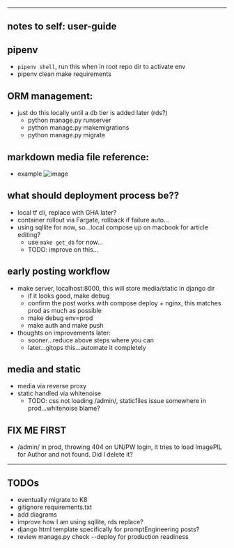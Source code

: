 #
------------------------------------------------------------------------------
## notes to self: user-guide

## pipenv
- `pipenv shell`, run this when in root repo dir to activate env
- pipenv clean
make requirements

## ORM management:
- just do this locally until a db tier is added later (rds?)
    - python manage.py runserver
    - python manage.py makemigrations
    - python manage.py migrate

## markdown media file reference:
- example
    ![image](http://localhost:8000/media/kairos_default.jpg)

## what should deployment process be??
- local tf cli, replace with GHA later?
- container rollout via Fargate, rollback if failure auto...
- using sqllite for now, so...local compose up on macbook for article editing?
    - use `make get_db` for now...
    - TODO: improve on this...

## early posting workflow
- make server, localhost:8000, this will store media/static in django dir
    - if it looks good, make debug
    - confirm the post works with compose deploy + nginx, this matches prod as much as possible
    - make debug env=prod
    - make auth and make push
- thoughts on improvements later:
    - sooner...reduce above steps where you can
    - later...gitops this...automate it completely

## media and static
- media via reverse proxy
- static handled via whitenoise
   - TODO: css not loading /admin/, staticfiles issue somewhere in prod...whitenoise blame?

## FIX ME FIRST
 - /admin/ in prod, throwing 404 on UN/PW login, it tries to load ImagePIL for Author and not found.  Did I delete it?

------------------------------------------------------------------------------
## TODOs
- eventually migrate to K8
- gitignore requirements.txt
- add diagrams
- improve how I am using sqllite, rds replace?
- django html template specifically for promptEngineering posts?
- review manage.py check --deploy for production readiness
